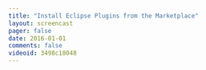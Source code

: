 ```yaml
---
title: "Install Eclipse Plugins from the Marketplace"
layout: screencast 
pager: false
date: 2016-01-01
comments: false
videoid: 3498c18048
---
```

